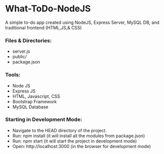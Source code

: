 # What-ToDo-NodeJS
A simple to-do app created using NodeJS, Express Server, MySQL DB, and traditional frontend (HTML,JS,&amp; CSS)

### Files & Directories:
- server.js
- public/
- package.json

### Tools:
- Node JS 
- Express JS
- HTML, Javascript, CSS
- Bootstrap Framework
- MySQL Database

### Starting in Development Mode:
- Navigate to the HEAD directory of the project.
- Run: npm install (it will install all the modules from package.json)
- Run: npm start (it will start the project in development mode)
- Open: http://localhost:3000 (in the browser for development mode)
